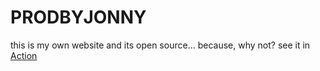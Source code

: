 # PRODBYJONNY

this is my own website and its open source... because, why not?
see it in <a href="https://schulapi.ddns.net">Action</a>